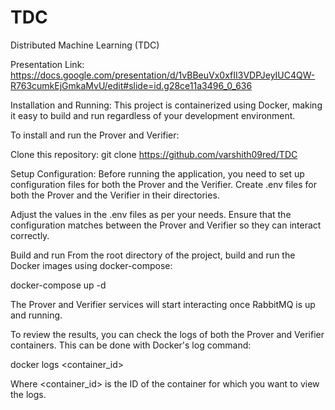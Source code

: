 # TDC
Distributed Machine Learning (TDC)

Presentation Link:
https://docs.google.com/presentation/d/1vBBeuVx0xfII3VDPJeyIUC4QW-R763cumkEjGmkaMvU/edit#slide=id.g28ce11a3496_0_636

Installation and Running:
This project is containerized using Docker, making it easy to build and run regardless of your development environment.

To install and run the Prover and Verifier:

Clone this repository:
git clone https://github.com/varshith09red/TDC

Setup Configuration:
Before running the application, you need to set up configuration files for both the Prover and the Verifier. Create .env files for both the Prover and the Verifier in their directories.

Adjust the values in the .env files as per your needs. Ensure that the configuration matches between the Prover and Verifier so they can interact correctly.

Build and run
From the root directory of the project, build and run the Docker images using docker-compose:

docker-compose up -d

The Prover and Verifier services will start interacting once RabbitMQ is up and running.

To review the results, you can check the logs of both the Prover and Verifier containers. This can be done with Docker's log command:

docker logs <container_id>

Where <container_id> is the ID of the container for which you want to view the logs.